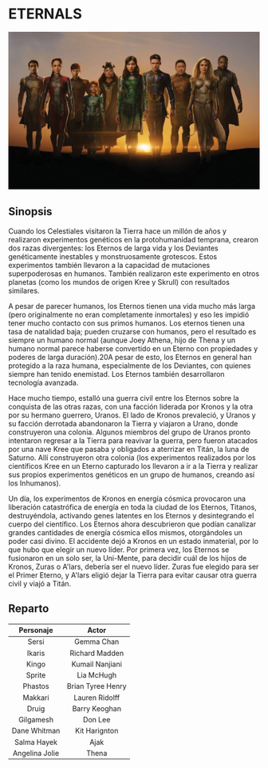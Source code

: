 
# ETERNALS

![eternals](img/eternals.jpg)


## Sinopsis

Cuando los Celestiales visitaron la Tierra hace un millón de años y realizaron experimentos genéticos en la protohumanidad temprana, crearon dos razas divergentes: los Eternos de larga vida y los Deviantes genéticamente inestables y monstruosamente grotescos. Estos experimentos también llevaron a la capacidad de mutaciones superpoderosas en humanos. También realizaron este experimento en otros planetas (como los mundos de origen Kree y Skrull) con resultados similares. 

A pesar de parecer humanos, los Eternos tienen una vida mucho más larga (pero originalmente no eran completamente inmortales) y eso les impidió tener mucho contacto con sus primos humanos. Los eternos tienen una tasa de natalidad baja; pueden cruzarse con humanos, pero el resultado es siempre un humano normal (aunque Joey Athena, hijo de Thena y un humano normal parece haberse convertido en un Eterno con propiedades y poderes de larga duración).20​A pesar de esto, los Eternos en general han protegido a la raza humana, especialmente de los Deviantes, con quienes siempre han tenido enemistad. Los Eternos también desarrollaron tecnología avanzada. 

Hace mucho tiempo, estalló una guerra civil entre los Eternos sobre la conquista de las otras razas, con una facción liderada por Kronos y la otra por su hermano guerrero, Uranos. El lado de Kronos prevaleció, y Uranos y su facción derrotada abandonaron la Tierra y viajaron a Urano, donde construyeron una colonia. Algunos miembros del grupo de Uranos pronto intentaron regresar a la Tierra para reavivar la guerra, pero fueron atacados por una nave Kree que pasaba y obligados a aterrizar en Titán, la luna de Saturno. Allí construyeron otra colonia (los experimentos realizados por los científicos Kree en un Eterno capturado los llevaron a ir a la Tierra y realizar sus propios experimentos genéticos en un grupo de humanos, creando así los Inhumanos). 

Un día, los experimentos de Kronos en energía cósmica provocaron una liberación catastrófica de energía en toda la ciudad de los Eternos, Titanos, destruyéndola, activando genes latentes en los Eternos y desintegrando el cuerpo del científico. Los Eternos ahora descubrieron que podían canalizar grandes cantidades de energía cósmica ellos mismos, otorgándoles un poder casi divino. El accidente dejó a Kronos en un estado inmaterial, por lo que hubo que elegir un nuevo líder. Por primera vez, los Eternos se fusionaron en un solo ser, la Uni-Mente, para decidir cuál de los hijos de Kronos, Zuras o A'lars, debería ser el nuevo líder. Zuras fue elegido para ser el Primer Eterno, y A'lars eligió dejar la Tierra para evitar causar otra guerra civil y viajó a Titán. 

 
## Reparto

| Personaje | Actor |
|:-----------:|:-------:|
| Sersi | Gemma Chan |
|Ikaris|Richard Madden|
|Kingo|Kumail Nanjiani|
|Sprite|Lia McHugh|
|Phastos|Brian Tyree Henry|
|Makkari|Lauren Ridolff|
|Druig|Barry Keoghan|
|Gilgamesh|Don Lee|
|Dane Whitman|Kit Harignton|
|Salma Hayek|Ajak|
|Angelina Jolie|Thena|
